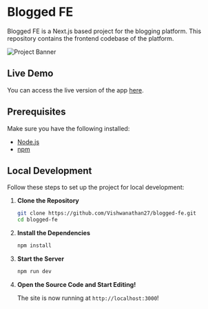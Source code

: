 # Blogged FE

Blogged FE is a Next.js based project for the blogging platform. This repository contains the frontend codebase of the platform.

![Project Banner](https://blogged.s3.amazonaws.com/logo.png)

## Live Demo

You can access the live version of the app [here](http://34.240.48.217).

## Prerequisites

Make sure you have the following installed:
- [Node.js](https://nodejs.org/)
- [npm](https://www.npmjs.com/)

## Local Development

Follow these steps to set up the project for local development:

1. **Clone the Repository**

   ```bash
   git clone https://github.com/Vishwanathan27/blogged-fe.git
   cd blogged-fe

2. **Install the Dependencies**

   ```bash
   npm install
   ```
3. **Start the Server**

   ```bash
   npm run dev
   ```

4. **Open the Source Code and Start Editing!**

    The site is now running at `http://localhost:3000`!
